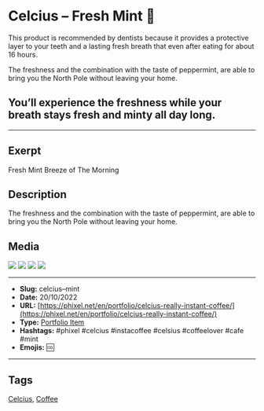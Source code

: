# Celcius – Fresh Mint 🌿
This product is recommended by dentists because it provides a protective layer to your teeth and a lasting fresh breath that even after eating for about 16 hours.

The freshness and the combination with the taste of peppermint, are able to bring you the North Pole without leaving your home.

## You’ll experience the freshness while your breath stays fresh and minty all day long.
------------
## Exerpt
Fresh Mint Breeze of The Morning
## Description
The freshness and the combination with the taste of peppermint, are able to bring you the North Pole without leaving your home.
## Media
<img src="media/9c303377/mint.gltf">
<img src="media/8d18480c/mint.jpg">
<img src="media/02502053/mint.png">
<img src="media/d8797381/mint.png">

------------
- **Slug:** celcius–mint
- **Date:** 20/10/2022
- **URL:** [https://phixel.net/en/portfolio/celcius-really-instant-coffee/](https://phixel.net/en/portfolio/celcius-really-instant-coffee/)
- **Type:** [Portfolio Item](#portfolio-item)
- **Hashtags:** #phixel #celcius #instacoffee #celsius #coffeelover #cafe #mint
- **Emojis:** 🆒

------------
## Tags
[Celcius](#celcius), [Coffee](#coffee)
